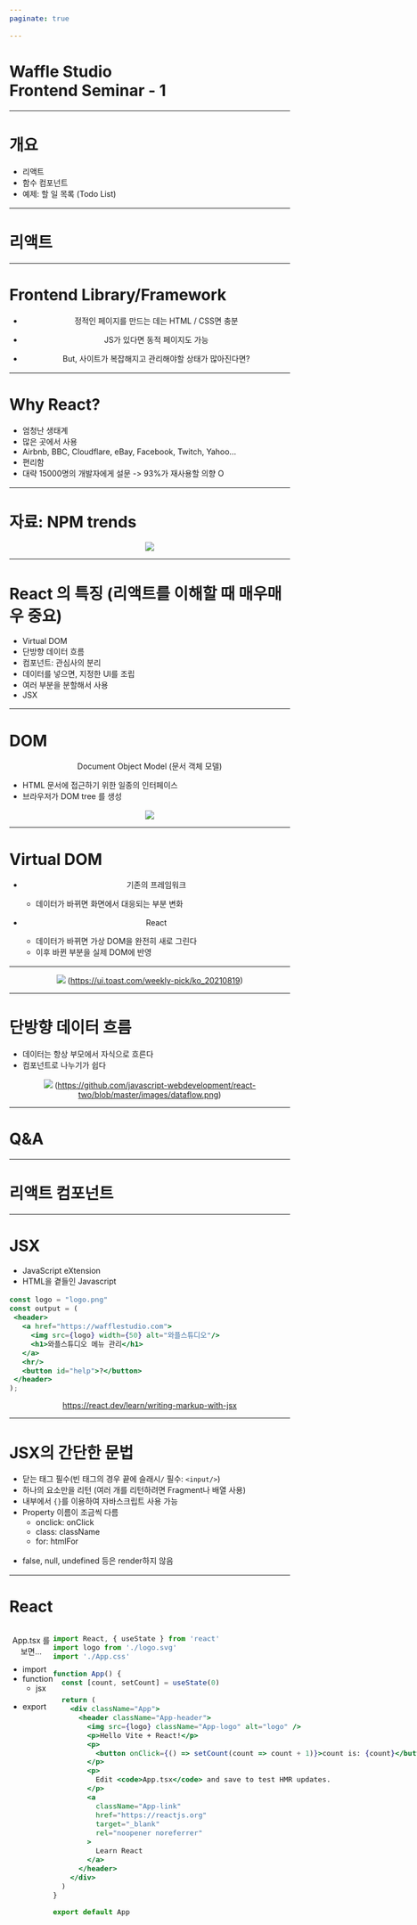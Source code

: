 ```yaml
---
paginate: true

---
```

<!-- _class: lead -->

<style>
@import "https://cdnjs.cloudflare.com/ajax/libs/highlight.js/11.8.0/styles/default.min.css";
section {
  justify-content: flex-start;
}
section.lead {
  justify-content: center;
}
section.lead > h1 {
  font-size: 3rem;
}
ul {
  margin-bottom: 1rem;
}
</style>

# Waffle Studio<br>Frontend Seminar - 1

---

# 개요

- 리액트
- 함수 컴포넌트
- 예제: 할 일 목록 (Todo List)

---

<!-- _class: lead -->

# 리액트

---

# Frontend Library/Framework

- 정적인 페이지를 만드는 데는 HTML / CSS면 충분
- JS가 있다면 동적 페이지도 가능

- But, 사이트가 복잡해지고 관리해야할 상태가 많아진다면?

---

# Why React?

- 엄청난 생태계
- 많은 곳에서 사용
- Airbnb, BBC, Cloudflare, eBay, Facebook, Twitch, Yahoo...
- 편리함
- 대략 15000명의 개발자에게 설문 -> 93%가 재사용할 의향 O

---

# 자료: NPM trends

![](img/trends.png)

---

# React 의 특징 (리액트를 이해할 때 매우매우 중요)

- Virtual DOM
- 단방향 데이터 흐름
- 컴포넌트: 관심사의 분리
- 데이터를 넣으면, 지정한 UI를 조립
- 여러 부분을 분할해서 사용
- JSX

---

# DOM
Document Object Model (문서 객체 모델)
- HTML 문서에 접근하기 위한 일종의 인터페이스
- 브라우저가 DOM tree 를 생성

![](img/domtree.gif)

---

# Virtual DOM

- 기존의 프레임워크
  - 데이터가 바뀌면 화면에서 대응되는 부분 변화

- React
  - 데이터가 바뀌면 가상 DOM을 완전히 새로 그린다
  - 이후 바뀐 부분을 실제 DOM에 반영

---

![](img/vdom.png)
(https://ui.toast.com/weekly-pick/ko_20210819)

---

# 단방향 데이터 흐름

- 데이터는 항상 부모에서 자식으로 흐른다
- 컴포넌트로 나누기가 쉽다

![](https://github.com/javascript-webdevelopment/react-two/blob/master/images/dataflow.png?raw=true)
(https://github.com/javascript-webdevelopment/react-two/blob/master/images/dataflow.png)

---

# Q&A

---

<!-- _class: lead -->
# 리액트 컴포넌트

---

# JSX

- JavaScript eXtension
- HTML을 곁들인 Javascript

```jsx
const logo = "logo.png"
const output = (
 <header>
   <a href="https://wafflestudio.com">
     <img src={logo} width={50} alt="와플스튜디오"/>
     <h1>와플스튜디오 메뉴 관리</h1>
   </a>
   <hr/>
   <button id="help">?</button>
 </header>
);
```

https://react.dev/learn/writing-markup-with-jsx

---

# JSX의 간단한 문법

- 닫는 태그 필수(빈 태그의 경우 끝에 슬래시`/` 필수: `<input/>`)
- 하나의 요소만을 리턴 (여러 개를 리턴하려면 Fragment나 배열 사용)
- 내부에서 `{}`를 이용하여 자바스크립트 사용 가능
- Property 이름이 조금씩 다름
  - onclick: onClick
  - class: className
  - for: htmlFor
- false, null, undefined 등은 render하지 않음

---

<style scoped>
pre {
  font-size: 15px;
}
</style>

# React

<div style=display:flex><div style=flex:1>

App.tsx 를 보면...
- import
- function
  - jsx
- export

</div><div style=flex:2>

```jsx
import React, { useState } from 'react'
import logo from './logo.svg'
import './App.css'

function App() {
  const [count, setCount] = useState(0)

  return (
    <div className="App">
      <header className="App-header">
        <img src={logo} className="App-logo" alt="logo" />
        <p>Hello Vite + React!</p>
        <p>
          <button onClick={() => setCount(count => count + 1)}>count is: {count}</button>
        </p>
        <p>
          Edit <code>App.tsx</code> and save to test HMR updates.
        </p>
        <a
          className="App-link"
          href="https://reactjs.org"
          target="_blank"
          rel="noopener noreferrer"
        >
          Learn React
        </a>
      </header>
    </div>
  )
}

export default App
```

</div>

---

# React

<div style=display:flex><div style=flex:1>

main.tsx 를 보면...

- import
- ReactDOM.render

</div><div style=flex:2>

```jsx
import React from 'react'
import ReactDOM from 'react-dom'
import './index.css'
import App from './App'

ReactDOM.render(
  <React.StrictMode>
    <App />
  </React.StrictMode>,
  document.getElementById('root')
)
```

---

# Component

<div style=display:flex><div style=flex:1>

- 재사용 가능한 UI
- 우수한 유지보수성
- 함수 컴포넌트
  - 예엣날에는 클래스 뭐시기도 있었다더라~

언어(HTML / JS)에 따라 분리하는 것이 아니라,
관심사에 따라 컴포넌트로 분리

</div><div style=flex:0.7>

```jsx
// Example.tsx
import React from "react";
const Example = () => {
  return <div>this is an example</div>;
}
// App.tsx
import Example from "./Example";

const App = () => {
 return (
   <div>
     <Example />
     <Example />
   </div>
 );
}
```

</div>

---

<style scoped>p { text-align: center }</style>

# Component를 어떻게 분리할까?

![](img/exhw1.png)

---

# Component를 어떻게 분리할까?

<style scoped>p { text-align: center }</style>

![w:700px](img/exhw2.png)

---

# State/Props

- state
  - 동적인 데이터
  - 지역 변수 비슷한 것
  - useState 함수를 통해 사용

- props
  - 부모가 자식에게 넘겨주는 값
  - 파라미터 비슷한 것

---

# State
- 앱 또는 컴포넌트의 "생태"
- 데이터, 모달이 열려 있는지, 어떤 값이 선택되었는지 등 모든 게 "상태"
- "상태"에 따라 값을 렌더

예제: [counter example 튜토리얼](./counter-example)

```ts
const [value, setValue] = useState("Hello, world!");
const [value, setValue] = useState<string>("Hello, world!");
```

---

# State

```tsx
const Counter = () => {
 const [count, setCount] = useState<number>(0);
 return (
   <div>
     <h1>value: {count}</h1>
     <button onClick={() => setCount(count + 1)}>
       +1
     </button>
   </div>
 );
}
```

---

# Props

- 컴포넌트를 통한 관심사의 분리
- 이 때 자식에게 전달하는 데이터
- 실제로 평범?한 함수 파라미터

```jsx
<Counter
  value={value1}
  incrementValue={() => {
    setValue1(value1 + 1)
  }} />
```

---

# Props

```jsx
const Child = (props: { prop1: number, prop2: string }) => {
 return (
   <div>
     prop1: {props.prop1},
     prop2: {props.prop2}
   </div>
 ); // prop1: 1, prop2: banana
}

const Example = () => {
 return <Child prop1={1} prop2={"banana"}/>;
}
```

---

# Props

```jsx
type ChildProps = {
  prop1: number;
  prop2: string;
};

const Child = ({ prop1, prop2 }: ChildProps) => {
 return (
   <div>
     prop1: {prop1},
     prop2: {prop2}
   </div>
 ); // prop1: 1, prop2: banana
}

const Example = () => {
 return <Child prop1={1} prop2={"banana"}/>;
}
```

---

# State와 Props의 차이

<div style=display:flex><div style=flex:1>

state ~ 변수
props ~ 파라미터

</div><div style=flex:1>

![w:500px](img/state.png)

</div>

---

# Debugging

- console.log
- chrome react devtools

---

# Test
- 터미널에서 `npx run dev` 실행

---

# Q&A

---

<!-- _class: lead -->

# 예제: Todo List

---

# 투두 리스트

<div style=display:flex><div style=flex:1>

https://mashup-todolist.surge.sh/ 를 적당히 따라 만들어 보겠습니다.

</div><div>

![w:400px](img/todo.png)

</div>

---

# 상태


<div style=display:flex;gap:30px><div style=flex:1>

- 투두 목록
  - 각 투두의 데이터: 내용, 완료 여부, id
  - ```json
    {
      id: 1,
      status: "done",
      content: "아침 산책",
    }
    ```
- 추가 중인지 아닌지
- input에 입력하는 텍스트
- 날짜?

</div><div>

![w:400px](img/todo.png)

</div>

---

# 컴포넌트 구조 디자인

![](img/comps.png)

---

# 팁 1: input 관리하기

- value를 state로 관리하고
- onChange에서 setState를 이용해 state의 값을 변경

```jsx
const InputExample = () => {
  const [name, setName] = useState<string>("");
  const handleChange: ChangeEventHandler<HTMLInputElement> = (e) => {
    setName(e.target.value);
  };
  return <input value={name} onChange={handleChange}/>;
}
```

---

# 팁 2: 조건부 렌더링

```jsx
const App = () => {
 const showTitle = false;

 return (
   <div>
     {showTitle ? <h1>가계부</h1> : null}
     {/* 또는 */}
     {showTitle && <h1>가계부</h1>}
     <p>를 써야겠다</p>
   </div>
 )
}
```

---

# 팁 3: 조건에 따라 다른 스타일 먹이기

```jsx
<div className={
    `awesomeBox ${isError ? "error" : ""}`
   }>
  멋진 상자
</div>
```

```css
.awesome-box {
   background-color: lightgreen;
   height: 300px;
   border-radius: 50px;
}

.awesome-box.error {
   background-color: lightpink;
}
```

---

# 팁 4: 배열 render하기 (`key` prop)

```jsx
return <ul>
 {items.map(item => (
   <li key={item.id}>
     {item.name}
   </li>
 ))}
</ul>
```

---

# key가 없다면?

```jsx
list.map((item) => (
  <li>{item}</li>
))
```

> Each child in a list should have a unique “key” prop.

---

# 왜 안 돼~

- Virtual DOM이 “key” 값을 사용해서 비교
- 예제로 살펴보자
- 대면이니까 칠판도 쓰자~

---

# Q&A

---

<!-- _class: lead -->
# 빌드와 배포

---

# 사이트를 만들었으니 모두가 사용할 수 있게 하자!
github.com 이나 wafflestudio.com 처럼, 모두가 접속할 수 있는 사이트

목표: 다른 사람이 브라우저에 어떤 url을 입력하면 내가 만든 사이트가 뜨게 하기

---

# 브라우저에 url을 입력했을 때 일어나는 일 ([참고](https://github.com/alex/what-happens-when))

- 도메인 혹은 ip주소에 해당하는 서버로 가서 데이터 요청
- 그러니까 결국 서버를 띄워야 한다는 뜻

- 프론트의 경우 웹서버라고 합니다.

![](img/mdn-url-all.png)
![w:200px](img/Nginx_logo.svg)
![w:200px](img/apache.svg)

---

# 남의 서버 빌리기

- 서버 = 컴퓨터
- 즉 내 컴퓨터에서 `yarn dev` 한 다음 3000번 포트를 열어둔 다음 ip 주소를 잘 등록하면 누구나 접근 가능
- 하지만 아주 불안정하다는 단점
- 때문에 이런 배포를 도와주는 여러 서비스가 있습니다

---

# AWS

<div style=display:flex><div style=flex:1>

- Amazon Web Services
  - 와플스튜디오에서 공식적으로 지원하는 서비스
  - 대부분의 적당한 규모의 회사는 AWS를 사용
- 비용
  - 첫 1년은 매우 저렴 (프리 티어)
  - 특히 프론트엔드 배포는 공짜로 사용 가능
  - 1년 지나도 프론트는 비교적 저렴

</div><div style=flex:0.5>

![](img/aws.svg)

</div>

---

# 왜 굳이 aws인가요?

- vercel을 사용하면 물론 1분만에 배포를 할 수 있습니다.
- heroku도 마찬가지로 매우 편하게 배포할 수 있습니다.
- 다만 와플스튜디오가 공식적으로 aws를 지원하고, 추후 반드시 aws의 동작에 대해 이해하고 있어야 하기에 이번에는 aws를 과제 스펙으로 드리게 되었습니다.

---

# AWS S3

<div style=display:flex><div style=flex:1>

- 구글 드라이브처럼 파일을 올리는 서비스
- HTML CSS JS 및 asset들을 올리면, 정적 웹 페이지를 호스팅하는 기능을 제공

</div><div style=flex:0.5>

![](img/s3.svg)

</div>

---

# 빌드
- HTML CSS JS를 올려야 하지만, 내가 가지고 있는 코드는 리액트 코드

```
yarn build
```

- 이 커맨드를 이용하면 내 리액트 코드를 이용해 /dist 디렉토리에 세미나 0 과제에서 했던 것과 같은 HTML + CSS + JS + 이미지들 … 이 적절한 파일명으로 생성됨

- 따라서 이걸 S3에 올리면 된다는 결론

---

# Cloudfront


<div style=display:flex><div style=flex:1>

- S3는 느리고 지원하는 기능이 적다는 단점
- S3를 다시 cloudfront에 연결하면,
  - 더 빠른 속도
  - 더 많은 기능
- 을 제공함

</div><div style=flex:0.5>

![](img/cf.svg)

</div>

---

# 그래서 어떻게 하나요?

- 참고: https://react-etc.vlpt.us/08.deploy-s3.html
- 위 링크는 오래된 내용이 많으니 깃허브에 올린 [가이드](s3-guide.md)도 참고
- 한번 보여드리죠

한두 번 해보고 나면 5분컷이지만 처음에는 5시간 정도 걸리는 작업

---

# Q&A

---

<!-- _class: lead -->

# 과제

---

# 과자 리뷰 사이트 만들기

깃허브에 올린 [스펙 문서](./hw.md) 참고

---

# 팁

- 빨리 시작하시기 바랍니다.
- 컴포넌트를 잘 나눠야 합니다.
- 앱의 ‘상태'가 어떻게 되는지 잘 생각해보면 도움이 됩니다.

